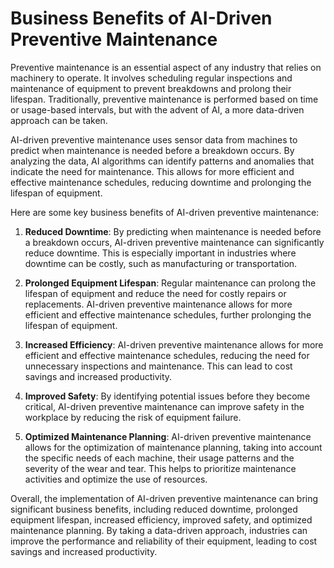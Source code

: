 # Business Benefits of AI-Driven Preventive Maintenance

Preventive maintenance is an essential aspect of any industry that relies on machinery to operate. It involves scheduling regular inspections and maintenance of equipment to prevent breakdowns and prolong their lifespan. Traditionally, preventive maintenance is performed based on time or usage-based intervals, but with the advent of AI, a more data-driven approach can be taken.

AI-driven preventive maintenance uses sensor data from machines to predict when maintenance is needed before a breakdown occurs. By analyzing the data, AI algorithms can identify patterns and anomalies that indicate the need for maintenance. This allows for more efficient and effective maintenance schedules, reducing downtime and prolonging the lifespan of equipment.

Here are some key business benefits of AI-driven preventive maintenance:

1. **Reduced Downtime**: By predicting when maintenance is needed before a breakdown occurs, AI-driven preventive maintenance can significantly reduce downtime. This is especially important in industries where downtime can be costly, such as manufacturing or transportation.

2. **Prolonged Equipment Lifespan**: Regular maintenance can prolong the lifespan of equipment and reduce the need for costly repairs or replacements. AI-driven preventive maintenance allows for more efficient and effective maintenance schedules, further prolonging the lifespan of equipment.

3. **Increased Efficiency**: AI-driven preventive maintenance allows for more efficient and effective maintenance schedules, reducing the need for unnecessary inspections and maintenance. This can lead to cost savings and increased productivity.

4. **Improved Safety**: By identifying potential issues before they become critical, AI-driven preventive maintenance can improve safety in the workplace by reducing the risk of equipment failure.

5. **Optimized Maintenance Planning**: AI-driven preventive maintenance allows for the optimization of maintenance planning, taking into account the specific needs of each machine, their usage patterns and the severity of the wear and tear. This helps to prioritize maintenance activities and optimize the use of resources.

Overall, the implementation of AI-driven preventive maintenance can bring significant business benefits, including reduced downtime, prolonged equipment lifespan, increased efficiency, improved safety, and optimized maintenance planning. By taking a data-driven approach, industries can improve the performance and reliability of their equipment, leading to cost savings and increased productivity.
